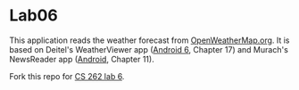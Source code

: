 # Lab06
This application reads the weather forecast from [OpenWeatherMap.org](http://openweathermap.org/). It is based on
Deitel's WeatherViewer app ([Android 6](http://www.deitel.com/Books/Android/Android6forProgrammersAnAppDrivenApproach/tabid/3671/Default.aspx), Chapter 17)
and Murach's NewsReader app ([Android](https://www.murach.com/shop/murach-s-android-programming-2nd-edition-detail), Chapter 11).

Fork this repo for [CS 262 lab 6](https://cs.calvin.edu/courses/cs/262/kvlinden/06hci/lab.html).
